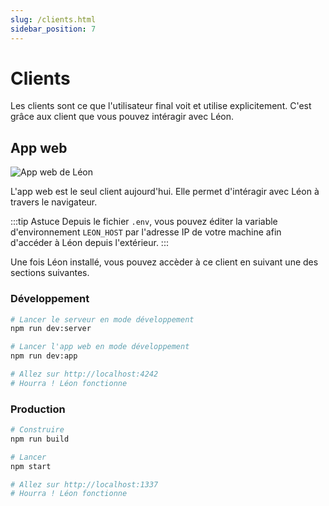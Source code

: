```yaml
---
slug: /clients.html
sidebar_position: 7
---
```


# Clients

Les clients sont ce que l'utilisateur final voit et utilise explicitement. C'est grâce aux client que vous pouvez intéragir avec Léon.

## App web

![App web de Léon](/img/guide/web-app_client_fr.png "App web de Léon")

L'app web est le seul client aujourd'hui. Elle permet d'intéragir avec Léon à travers le navigateur.

:::tip Astuce
Depuis le fichier `.env`, vous pouvez éditer la variable d'environnement `LEON_HOST` par l'adresse IP de votre machine afin d'accéder à Léon depuis l'extérieur.
:::

Une fois Léon installé, vous pouvez accèder à ce client en suivant une des sections suivantes.

### Développement

```bash
# Lancer le serveur en mode développement
npm run dev:server

# Lancer l'app web en mode développement
npm run dev:app

# Allez sur http://localhost:4242
# Hourra ! Léon fonctionne
```

### Production

```bash
# Construire
npm run build

# Lancer
npm start

# Allez sur http://localhost:1337
# Hourra ! Léon fonctionne
```
